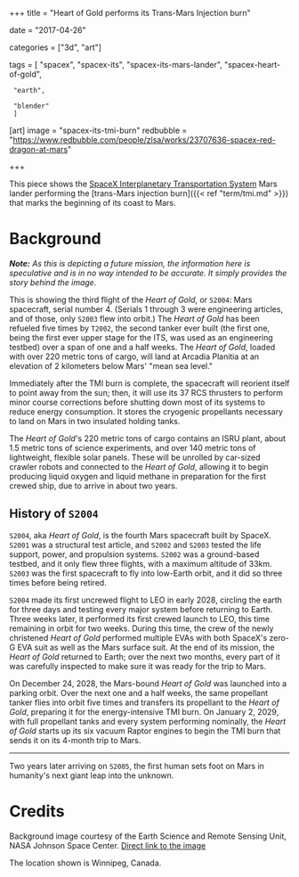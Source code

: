 +++
title = "Heart of Gold performs its Trans-Mars Injection burn"

date = "2017-04-26"

categories = ["3d", "art"]

tags = [
     "spacex",
     "spacex-its",
     "spacex-its-mars-lander",
     "spacex-heart-of-gold",
     
     "earth",
     
     "blender"
     ]

[art]
image = "spacex-its-tmi-burn"
redbubble = "https://www.redbubble.com/people/zlsa/works/23707636-spacex-red-dragon-at-mars"

+++

This piece shows the
[SpaceX Interplanetary Transportation System](/tags/spacex-its) Mars
lander performing the [trans-Mars injection burn]({{< ref
"term/tmi.md" >}}) that marks the beginning of its coast to Mars.

<!--more-->

# Background

*__Note:__ As this is depicting a future mission, the information here
is speculative and is in no way intended to be accurate. It simply
provides the story behind the image.*

This is showing the third flight of the _Heart of Gold_, or `S2004`:
Mars spacecraft, serial number 4. (Serials 1 through 3 were
engineering articles, and of those, only `S2003` flew into orbit.) The
_Heart of Gold_ has been refueled five times by `T2002`, the second
tanker ever built (the first one, being the first ever upper stage for
the ITS, was used as an engineering testbed) over a span of one and a
half weeks. The _Heart of Gold_, loaded with over 220 metric tons of
cargo, will land at Arcadia Planitia at an elevation of 2 kilometers
below Mars' "mean sea level."

Immediately after the TMI burn is complete, the spacecraft will
reorient itself to point away from the sun; then, it will use its 37
RCS thrusters to perform minor course corrections before shutting down
most of its systems to reduce energy consumption. It stores the
cryogenic propellants necessary to land on Mars in two insulated
holding tanks.

The _Heart of Gold_'s 220 metric tons of cargo contains an ISRU plant,
about 1.5 metric tons of science experiments, and over 140 metric tons
of lightweight, flexible solar panels. These will be unrolled by
car-sized crawler robots and connected to the _Heart of Gold_,
allowing it to begin producing liquid oxygen and liquid methane in
preparation for the first crewed ship, due to arrive in about two
years.

## History of `S2004`

`S2004`, aka _Heart of Gold_, is the fourth Mars spacecraft built by
SpaceX. `S2001` was a structural test article, and `S2002` and `S2003`
tested the life support, power, and propulsion systems. `S2002` was a
ground-based testbed, and it only flew three flights, with a maximum
altitude of 33km. `S2003` was the first spacecraft to fly into
low-Earth orbit, and it did so three times before being retired.

`S2004` made its first uncrewed flight to LEO in early 2028, circling
the earth for three days and testing every major system before
returning to Earth. Three weeks later, it performed its first crewed
launch to LEO, this time remaining in orbit for two weeks. During this
time, the crew of the newly christened _Heart of Gold_ performed
multiple EVAs with both SpaceX's zero-G EVA suit as well as the Mars
surface suit. At the end of its mission, the _Heart of Gold_ returned
to Earth; over the next two months, every part of it was carefully
inspected to make sure it was ready for the trip to Mars.

On December 24, 2028, the Mars-bound _Heart of Gold_ was launched into
a parking orbit. Over the next one and a half weeks, the same
propellant tanker flies into orbit five times and transfers its
propellant to the _Heart of Gold_, preparing it for the
energy-intensive TMI burn. On January 2, 2029, with full propellant
tanks and every system performing nominally, the _Heart of Gold_
starts up its six vacuum Raptor engines to begin the TMI burn that
sends it on its 4-month trip to Mars.

---

Two years later arriving on `S2005`, the first human sets foot on Mars
in humanity's next giant leap into the unknown.

# Credits

Background image courtesy of the Earth Science and Remote Sensing
Unit, NASA Johnson Space
Center. [Direct link to the image](https://eol.jsc.nasa.gov/SearchPhotos/photo.pl?mission=ISS049&roll=E&frame=1249)

The location shown is Winnipeg, Canada.
